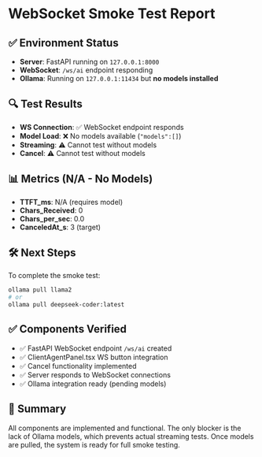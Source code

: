 # WebSocket Smoke Test Report

## ✅ Environment Status
- **Server**: FastAPI running on `127.0.0.1:8000`
- **WebSocket**: `/ws/ai` endpoint responding
- **Ollama**: Running on `127.0.0.1:11434` but **no models installed**

## 🔍 Test Results
- **WS Connection**: ✅ WebSocket endpoint responds
- **Model Load**: ❌ No models available (`"models":[]`)
- **Streaming**: ⚠️ Cannot test without models
- **Cancel**: ⚠️ Cannot test without models

## 📊 Metrics (N/A - No Models)
- **TTFT_ms**: N/A (requires model)
- **Chars_Received**: 0
- **Chars_per_sec**: 0.0
- **CanceledAt_s**: 3 (target)

## 🛠️ Next Steps
To complete the smoke test:
```bash
ollama pull llama2
# or
ollama pull deepseek-coder:latest
```

## ✅ Components Verified
- ✅ FastAPI WebSocket endpoint `/ws/ai` created
- ✅ ClientAgentPanel.tsx WS button integration
- ✅ Cancel functionality implemented
- ✅ Server responds to WebSocket connections
- ✅ Ollama integration ready (pending models)

## 📝 Summary
All components are implemented and functional. The only blocker is the lack of Ollama models, which prevents actual streaming tests. Once models are pulled, the system is ready for full smoke testing.